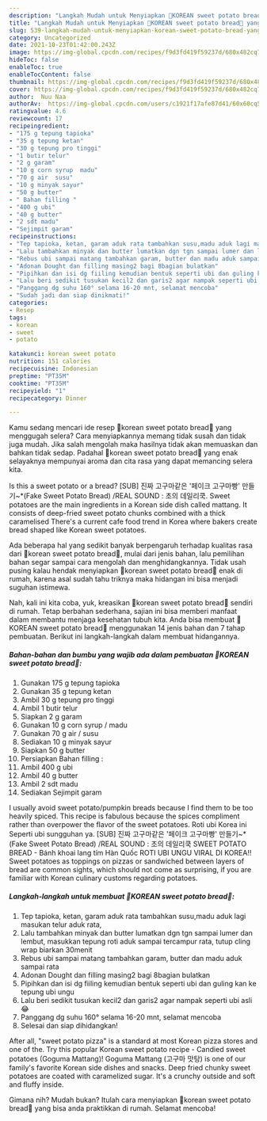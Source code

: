 ```yaml
---
description: "Langkah Mudah untuk Menyiapkan 🍠KOREAN sweet potato bread🍠 yang Bisa Manjain Lidah"
title: "Langkah Mudah untuk Menyiapkan 🍠KOREAN sweet potato bread🍠 yang Bisa Manjain Lidah"
slug: 539-langkah-mudah-untuk-menyiapkan-korean-sweet-potato-bread-yang-bisa-manjain-lidah
category: Uncategorized
date: 2021-10-23T01:42:00.243Z
image: https://img-global.cpcdn.com/recipes/f9d3fd419f59237d/680x482cq70/korean-sweet-potato-bread-foto-resep-utama.jpg
hideToc: false
enableToc: true
enableTocContent: false
thumbnail: https://img-global.cpcdn.com/recipes/f9d3fd419f59237d/680x482cq70/korean-sweet-potato-bread-foto-resep-utama.jpg
cover: https://img-global.cpcdn.com/recipes/f9d3fd419f59237d/680x482cq70/korean-sweet-potato-bread-foto-resep-utama.jpg
author:  Nuu Naa
authorAv:  https://img-global.cpcdn.com/users/c1921f17afe87d41/60x60cq50/avatar.jpg
ratingvalue: 4.6
reviewcount: 17
recipeingredient:
- "175 g tepung tapioka"
- "35 g tepung ketan"
- "30 g tepung pro tinggi"
- "1 butir telur"
- "2 g garam"
- "10 g corn syrup  madu"
- "70 g air  susu"
- "10 g minyak sayur"
- "50 g butter"
- " Bahan filling "
- "400 g ubi"
- "40 g butter"
- "2 sdt madu"
- "Sejimpit garam"
recipeinstructions:
- "Tep tapioka, ketan, garam aduk rata tambahkan susu,madu aduk lagi masukan telur aduk rata,"
- "Lalu tambahkan minyak dan butter lumatkan dgn tgn sampai lumer dan lembut, masukkan tepung roti aduk sampai tercampur rata, tutup cling wrap biarkan 30menit"
- "Rebus ubi sampai matang tambahkan garam, butter dan madu aduk sampai rata"
- "Adonan Dought dan filling masing2 bagi 8bagian bulatkan"
- "Pipihkan dan isi dg fiiling kemudian bentuk seperti ubi dan guling kan ke tepung ubi ungu"
- "Lalu beri sedikit tusukan kecil2 dan garis2 agar nampak seperti ubi asli😂"
- "Panggang dg suhu 160° selama 16-20 mnt, selamat mencoba"
- "Sudah jadi dan siap dinikmati!"
categories:
- Resep
tags:
- korean
- sweet
- potato

katakunci: korean sweet potato 
nutrition: 151 calories
recipecuisine: Indonesian
preptime: "PT35M"
cooktime: "PT35M"
recipeyield: "1"
recipecategory: Dinner

---
```



Kamu sedang mencari ide resep 🍠korean sweet potato bread🍠 yang menggugah selera? Cara menyiapkannya memang tidak susah dan tidak juga mudah. Jika salah mengolah maka hasilnya tidak akan memuaskan dan bahkan tidak sedap. Padahal 🍠korean sweet potato bread🍠 yang enak selayaknya mempunyai aroma dan cita rasa yang dapat memancing selera kita.


Is this a sweet potato or a bread? [SUB] 진짜 고구마같은 &#39;페이크 고구마빵&#39; 만들기~*(Fake Sweet Potato Bread) /REAL SOUND : 초의 데일리쿡. Sweet potatoes are the main ingredients in a Korean side dish called mattang. It consists of deep-fried sweet potato chunks combined with a thick caramelised There&#39;s a current cafe food trend in Korea where bakers create bread shaped like Korean sweet potatoes.

Ada beberapa hal yang sedikit banyak berpengaruh terhadap kualitas rasa dari 🍠korean sweet potato bread🍠, mulai dari jenis bahan, lalu pemilihan bahan segar sampai cara mengolah dan menghidangkannya. Tidak usah pusing kalau hendak menyiapkan 🍠korean sweet potato bread🍠 enak di rumah, karena asal sudah tahu triknya maka hidangan ini bisa menjadi suguhan istimewa.


Nah, kali ini kita coba, yuk, kreasikan 🍠korean sweet potato bread🍠 sendiri di rumah. Tetap berbahan sederhana, sajian ini bisa memberi manfaat dalam membantu menjaga kesehatan tubuh kita. Anda bisa membuat 🍠KOREAN sweet potato bread🍠 menggunakan 14 jenis bahan dan 7 tahap pembuatan. Berikut ini langkah-langkah dalam membuat hidangannya.

<!--inarticleads1-->

##### Bahan-bahan dan bumbu yang wajib ada dalam pembuatan 🍠KOREAN sweet potato bread🍠:

1. Gunakan 175 g tepung tapioka
1. Gunakan 35 g tepung ketan
1. Ambil 30 g tepung pro tinggi
1. Ambil 1 butir telur
1. Siapkan 2 g garam
1. Gunakan 10 g corn syrup / madu
1. Gunakan 70 g air / susu
1. Sediakan 10 g minyak sayur
1. Siapkan 50 g butter
1. Persiapkan  Bahan filling :
1. Ambil 400 g ubi
1. Ambil 40 g butter
1. Ambil 2 sdt madu
1. Sediakan Sejimpit garam


I usually avoid sweet potato/pumpkin breads because I find them to be too heavily spiced. This recipe is fabulous because the spices compliment rather than overpower the flavor of the sweet potatoes. Roti ubi Korea ini Seperti ubi sungguhan ya. [SUB] 진짜 고구마같은 &#39;페이크 고구마빵&#39; 만들기~*(Fake Sweet Potato Bread) /REAL SOUND : 초의 데일리쿡 SWEET POTATO BREAD - Bánh khoai lang tím Hàn Quốc ROTI UBI UNGU VIRAL DI KOREA!! Sweet potatoes as toppings on pizzas or sandwiched between layers of bread are common sights, which should not come as surprising, if you are familiar with Korean culinary customs regarding potatoes. 

<!--inarticleads2-->

##### Langkah-langkah untuk membuat 🍠KOREAN sweet potato bread🍠:

1. Tep tapioka, ketan, garam aduk rata tambahkan susu,madu aduk lagi masukan telur aduk rata,
1. Lalu tambahkan minyak dan butter lumatkan dgn tgn sampai lumer dan lembut, masukkan tepung roti aduk sampai tercampur rata, tutup cling wrap biarkan 30menit
1. Rebus ubi sampai matang tambahkan garam, butter dan madu aduk sampai rata
1. Adonan Dought dan filling masing2 bagi 8bagian bulatkan
1. Pipihkan dan isi dg fiiling kemudian bentuk seperti ubi dan guling kan ke tepung ubi ungu
1. Lalu beri sedikit tusukan kecil2 dan garis2 agar nampak seperti ubi asli😂
1. Panggang dg suhu 160° selama 16-20 mnt, selamat mencoba
1. Selesai dan siap dihidangkan!

After all, &#34;sweet potato pizza&#34; is a standard at most Korean pizza stores and one of the. Try this popular Korean sweet potato recipe - Candied sweet potatoes (Goguma Mattang)! Goguma Mattang (고구마 맛탕) is one of our family&#39;s favorite Korean side dishes and snacks. Deep fried chunky sweet potatoes are coated with caramelized sugar. It&#39;s a crunchy outside and soft and fluffy inside. 

Gimana nih? Mudah bukan? Itulah cara menyiapkan 🍠korean sweet potato bread🍠 yang bisa anda praktikkan di rumah. Selamat mencoba!
